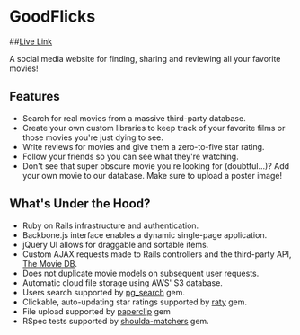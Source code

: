 # GoodFlicks

##[Live Link](www.goodflicks.co)

A social media website for finding, sharing and reviewing all your favorite movies!

## Features

* Search for real movies from a massive third-party database.
* Create your own custom libraries to keep track of your favorite films or those movies you're just dying to see.
* Write reviews for movies and give them a zero-to-five star rating.
* Follow your friends so you can see what they're watching.
* Don't see that super obscure movie you're looking for (doubtful...)? Add your own movie to our database. Make sure to upload a poster image!

## What's Under the Hood?

* Ruby on Rails infrastructure and authentication.
* Backbone.js interface enables a dynamic single-page application.
* jQuery UI allows for draggable and sortable items.
* Custom AJAX requests made to Rails controllers and the third-party API, [The Movie DB](https://www.themoviedb.org/documentation/api).
* Does not duplicate movie models on subsequent user requests.
* Automatic cloud file storage using AWS' S3 database.
* Users search supported by [pg_search](https://github.com/Casecommons/pg_search) gem.
* Clickable, auto-updating star ratings supported by [raty](https://github.com/wbotelhos/raty) gem.
* File upload supported by [paperclip](https://github.com/thoughtbot/paperclip) gem
* RSpec tests supported by [shoulda-matchers](https://github.com/thoughtbot/shoulda-matchers) gem.
